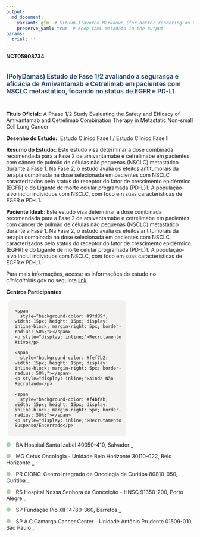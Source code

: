 ```yaml
---
output: 
  md_document:
    variant: gfm  # GitHub-flavored Markdown (for better rendering on GitHub)
    preserve_yaml: true  # Keep YAML metadata in the output
params:
  trial: ''
---
```


**NCT05908734**

<div style="padding: 5px 5px 5px 0px; font-size: 1.20em; font-weight: bold; color: #2E4A7F; text-align: left; margin-bottom: 20px">

(PolyDamas) Estudo de Fase 1/2 avaliando a segurança e eficácia de
Amivantamab e Cetrelimab em pacientes com NSCLC metastático, focando no
status de EGFR e PD-L1.

</div>

**Título Oficial:**: A Phase 1/2 Study Evaluating the Safety and
Efficacy of Amivantamab and Cetrelimab Combination Therapy in Metastatic
Non-small Cell Lung Cancer

**Desenho do Estudo:**: Estudo Clinico Fase I / Estudo Clinico Fase II

**Resumo do Estudo:**: Este estudo visa determinar a dose combinada
recomendada para a Fase 2 de amivantamabe e cetrelimabe em pacientes com
câncer de pulmão de células não pequenas (NSCLC) metastático durante a
Fase 1. Na Fase 2, o estudo avalia os efeitos antitumorais da terapia
combinada na dose selecionada em pacientes com NSCLC caracterizados pelo
status do receptor do fator de crescimento epidérmico (EGFR) e do
Ligante de morte celular programada (PD-L)1. A população-alvo inclui
indivíduos com NSCLC, com foco em suas características de EGFR e PD-L1.

**Paciente Ideal:**: Este estudo visa determinar a dose combinada
recomendada para a Fase 2 de amivantamabe e cetrelimabe em pacientes com
câncer de pulmão de células não pequenas (NSCLC) metastático durante a
Fase 1. Na Fase 2, o estudo avalia os efeitos antitumorais da terapia
combinada na dose selecionada em pacientes com NSCLC caracterizados pelo
status do receptor do fator de crescimento epidérmico (EGFR) e do
Ligante de morte celular programada (PD-L)1. A população-alvo inclui
indivíduos com NSCLC, com foco em suas características de EGFR e PD-L1.

Para mais informações, acesse as informações do estudo no
*clinicaltrials.gov* no seguinte
[link](https://clinicaltrials.gov/ct2/show/NCT05908734)

**Centros Participantes**

<div style="margin-bottom: 8px; margin-left: 5px; padding: 8px; max-width: 300px; background-color: #f3f2f1; border-radius: 8px;">

<div style="margin-left: 10px;">

    <span 
      style="background-color: #9fd89f; width: 15px; height: 15px; display: inline-block; margin-right: 5px; border-radius: 50%;"></span>
    <p style="display: inline;">Recrutamento Ativo</p>

</div>

<div style="margin-left: 10px;">

    <span 
      style="background-color: #fef7b2; width: 15px; height: 15px; display: inline-block; margin-right: 5px; border-radius: 50%;"></span>
    <p style="display: inline;">Ainda Não Recrutando</p>

</div>

<div style="margin-left: 10px;">

    <span 
      style="background-color: #f4bfab; width: 15px; height: 15px; display: inline-block; margin-right: 5px; border-radius: 50%;"></span>
    <p style="display: inline;">Recrutamento Suspenso/Encerrado</p>

</div>

</div>

<span style="display: inline-block; width: 12px; height: 12px; border-radius: 50%; margin-right: 10px; padding-bottom: 0px; background-color: #9fd89f;"></span>
BA Hospital Santa Izabel 40050-410, Salvador
<span style="color: #2E4A7F; text-decoration: none; font-weight: 500; font-size: 0.8">[REPORTAR
ERRO](https://flazar.shinyapps.io/formsapp?study_nct_id=NCT05908734&location_id=HOSPITALSANTAIZABELSANTACASADEMISERICORDIADABAHIASALVADOR40050410BRAZIL&location_full_name=Hospital%20Santa%20Izabel%2C%2040050-410%2C%20Salvador&form_type=Reportar%20Erro)</span>

<span style="display: inline-block; width: 12px; height: 12px; border-radius: 50%; margin-right: 10px; padding-bottom: 0px; background-color: #9fd89f;"></span>
MG Cetus Oncologia - Unidade Belo Horizonte 30110-022, Belo Horizonte
<span style="color: #2E4A7F; text-decoration: none; font-weight: 500; font-size: 0.8">[REPORTAR
ERRO](https://flazar.shinyapps.io/formsapp?study_nct_id=NCT05908734&location_id=CETUSONCOLOGIABELOHORIZONTE30110022BRAZIL&location_full_name=Cetus%20Oncologia%20-%20Unidade%20Belo%20Horizonte%2C%2030110-022%2C%20Belo%20Horizonte&form_type=Reportar%20Erro)</span>

<span style="display: inline-block; width: 12px; height: 12px; border-radius: 50%; margin-right: 10px; padding-bottom: 0px; background-color: #9fd89f;"></span>
PR CIONC-Centro Integrado de Oncologia de Curitiba 80810-050, Curitiba
<span style="color: #2E4A7F; text-decoration: none; font-weight: 500; font-size: 0.8">[REPORTAR
ERRO](https://flazar.shinyapps.io/formsapp?study_nct_id=NCT05908734&location_id=CIONCCENTROINTEGRADODEONCOLOGIADECURITIBACURITIBA80810050BRAZIL&location_full_name=CIONC-Centro%20Integrado%20de%20Oncologia%20de%20Curitiba%2C%2080810-050%2C%20Curitiba&form_type=Reportar%20Erro)</span>

<span style="display: inline-block; width: 12px; height: 12px; border-radius: 50%; margin-right: 10px; padding-bottom: 0px; background-color: #9fd89f;"></span>
RS Hospital Nossa Senhora da Conceição - HNSC 91350-200, Porto Alegre
<span style="color: #2E4A7F; text-decoration: none; font-weight: 500; font-size: 0.8">[REPORTAR
ERRO](https://flazar.shinyapps.io/formsapp?study_nct_id=NCT05908734&location_id=HOSPITALNOSSASENHORADACONCEICAOSAPORTOALEGRE91350200BRAZIL&location_full_name=Hospital%20Nossa%20Senhora%20da%20Concei%C3%A7%C3%A3o%20-%20HNSC%2C%2091350-200%2C%20Porto%20Alegre&form_type=Reportar%20Erro)</span>

<span style="display: inline-block; width: 12px; height: 12px; border-radius: 50%; margin-right: 10px; padding-bottom: 0px; background-color: #9fd89f;"></span>
SP Fundação Pio XII 14780-360, Barretos
<span style="color: #2E4A7F; text-decoration: none; font-weight: 500; font-size: 0.8">[REPORTAR
ERRO](https://flazar.shinyapps.io/formsapp?study_nct_id=NCT05908734&location_id=FUNDACAOPIOXIIBARRETOS14784400BRAZIL&location_full_name=Funda%C3%A7%C3%A3o%20Pio%20XII%2C%2014780-360%2C%20Barretos&form_type=Reportar%20Erro)</span>

<span style="display: inline-block; width: 12px; height: 12px; border-radius: 50%; margin-right: 10px; padding-bottom: 0px; background-color: #9fd89f;"></span>
SP A.C.Camargo Cancer Center - Unidade Antônio Prudente 01509-010, São
Paulo
<span style="color: #2E4A7F; text-decoration: none; font-weight: 500; font-size: 0.8">[REPORTAR
ERRO](https://flazar.shinyapps.io/formsapp?study_nct_id=NCT05908734&location_id=FUNDACAOANTONIOPRUDENTEACCAMARGOCANCERCENTERSAOPAULO01509900BRAZIL&location_full_name=A.C.Camargo%20Cancer%20Center%20-%20Unidade%20Ant%C3%B4nio%20Prudente%2C%2001509-010%2C%20S%C3%A3o%20Paulo&form_type=Reportar%20Erro)</span>
